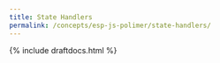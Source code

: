 ```yaml
---
title: State Handlers
permalink: /concepts/esp-js-polimer/state-handlers/
---
```


{% include draftdocs.html %}